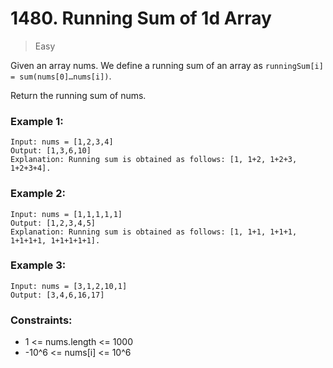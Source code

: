 # 1480. Running Sum of 1d Array
> Easy

Given an array nums. We define a running sum of an array as ``runningSum[i] = sum(nums[0]…nums[i])``.

Return the running sum of nums.



### Example 1:
~~~
Input: nums = [1,2,3,4]
Output: [1,3,6,10]
Explanation: Running sum is obtained as follows: [1, 1+2, 1+2+3, 1+2+3+4].
~~~
### Example 2:
~~~
Input: nums = [1,1,1,1,1]
Output: [1,2,3,4,5]
Explanation: Running sum is obtained as follows: [1, 1+1, 1+1+1, 1+1+1+1, 1+1+1+1+1].
~~~
### Example 3:
~~~
Input: nums = [3,1,2,10,1]
Output: [3,4,6,16,17]
~~~

### Constraints:

- 1 <= nums.length <= 1000
- -10^6 <= nums[i] <= 10^6
